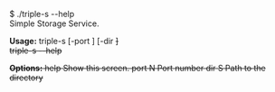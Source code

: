 $ ./triple-s --help  
Simple Storage Service.

**Usage:**
    triple-s [-port <N>] [-dir <S>]  
    triple-s --help

**Options:**
 help     Show this screen.
 port N   Port number
 dir S    Path to the directory
